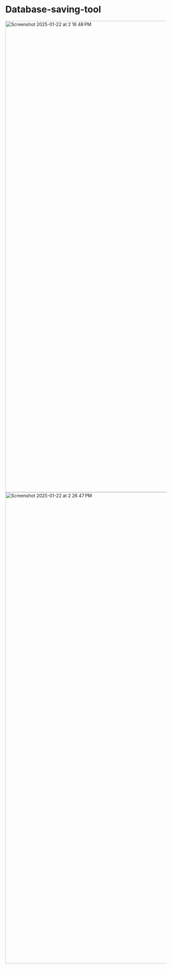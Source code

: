 # Database-saving-tool
<img width="1470" alt="Screenshot 2025-01-22 at 2 16 48 PM" src="https://github.com/user-attachments/assets/395b9c92-5018-436c-9785-3f120690123e" />

<img width="1470" alt="Screenshot 2025-01-22 at 2 26 47 PM" src="https://github.com/user-attachments/assets/12f5120d-4936-42ee-b0ee-fec1a678953b" />
